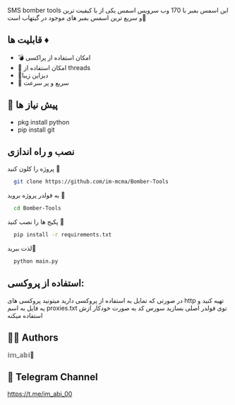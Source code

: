 SMS bomber tools
این اسمس بمبر با 170 وب سرویس اسمس یکی از با کیفیت ترین و سریع ترین اسمس بمبر های موجود در گیتهاب است💊
## قابلیت ها ♦

-  💣 امکان استفاده از پراکسی
-  💊 امکان استفاده از threads 
-  🍇دیزاین زیبا 
-  🔪 سریع و پر سرعت 

## 📃 پیش نیاز ها
- pkg install python
- pip install git
## نصب و راه اندازی

پروژه را کلون کنید 🔗

```bash
  git clone https://github.com/im-mcma/Bomber-Tools
```

به فولدر پروژه بروید 📂

```bash
  cd Bomber-Tools
```

پکیج ها را نصب کنید 🔻

```bash
  pip install -r requirements.txt
```

لذت ببرید🍫

```bash
  python main.py
```
 
## استفاده از پروکسی: 
در صورتی که تمایل به استفاده از پروکسی دارید میتونید پروکسی های http تهیه کنید و یه فایل به اسم proxies.txt توی فولدر اصلی بسازید
سورس کد به صورت خودکار ازش استفاده میکنه

## 👨‍🏭 Authors

𝕚𝕞_𝕒𝕓𝕚🍫

## 🔗 Telegram Channel

https://t.me/im_abi_00 
